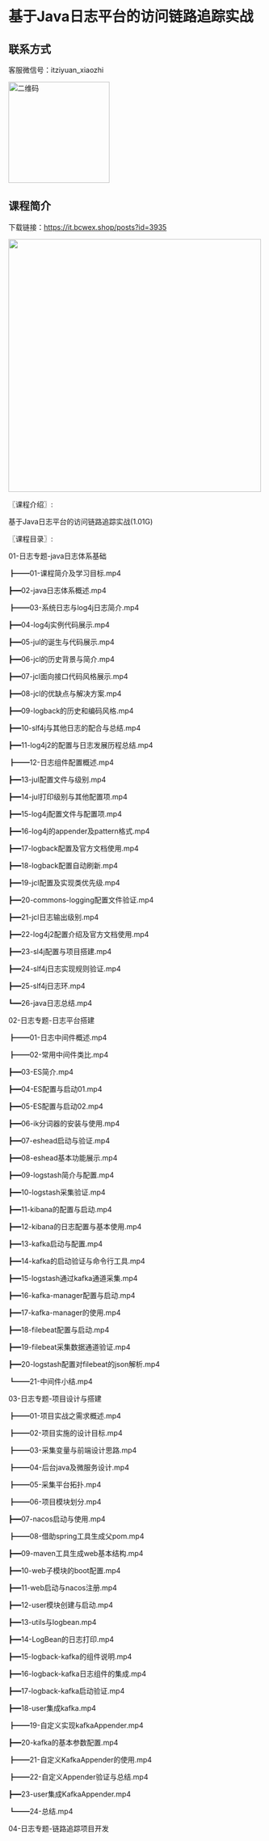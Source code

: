 # 基于Java日志平台的访问链路追踪实战

## 联系方式

客服微信号：itziyuan_xiaozhi

<img src="https://ziyuanyun.oss-cn-guangzhou.aliyuncs.com/common/20240614073449/666b82192834a.jpg" width="200" height="200" alt="二维码">

## 课程简介

下载链接：https://it.bcwex.shop/posts?id=3935

<img src="https://ziyuanyun.oss-cn-guangzhou.aliyuncs.com/yun/20240515185422/6644945eab70e.jpg" width="500" alt="">

  〖课程介绍〗:

 基于Java日志平台的访问链路追踪实战(1.01G)

 〖课程目录〗:

 01-日志专题-java日志体系基础

 ┣━━01-课程简介及学习目标.mp4

 ┣━━02-java日志体系概述.mp4

 ┣━━03-系统日志与log4j日志简介.mp4

 ┣━━04-log4j实例代码展示.mp4

 ┣━━05-jul的诞生与代码展示.mp4

 ┣━━06-jcl的历史背景与简介.mp4

 ┣━━07-jcl面向接口代码风格展示.mp4

 ┣━━08-jcl的优缺点与解决方案.mp4

 ┣━━09-logback的历史和编码风格.mp4

 ┣━━10-slf4j与其他日志的配合与总结.mp4

 ┣━━11-log4j2的配置与日志发展历程总结.mp4

 ┣━━12-日志组件配置概述.mp4

 ┣━━13-jul配置文件与级别.mp4

 ┣━━14-jul打印级别与其他配置项.mp4

 ┣━━15-log4j配置文件与配置项.mp4

 ┣━━16-log4j的appender及pattern格式.mp4

 ┣━━17-logback配置及官方文档使用.mp4

 ┣━━18-logback配置自动刷新.mp4

 ┣━━19-jcl配置及实现类优先级.mp4

 ┣━━20-commons-logging配置文件验证.mp4

 ┣━━21-jcl日志输出级别.mp4

 ┣━━22-log4j2配置介绍及官方文档使用.mp4

 ┣━━23-sl4j配置与项目搭建.mp4

 ┣━━24-slf4j日志实现规则验证.mp4

 ┣━━25-slf4j日志环.mp4

 ┗━━26-java日志总结.mp4

 02-日志专题-日志平台搭建

 ┣━━01-日志中间件概述.mp4

 ┣━━02-常用中间件类比.mp4

 ┣━━03-ES简介.mp4

 ┣━━04-ES配置与启动01.mp4

 ┣━━05-ES配置与启动02.mp4

 ┣━━06-ik分词器的安装与使用.mp4

 ┣━━07-eshead启动与验证.mp4

 ┣━━08-eshead基本功能展示.mp4

 ┣━━09-logstash简介与配置.mp4

 ┣━━10-logstash采集验证.mp4

 ┣━━11-kibana的配置与启动.mp4

 ┣━━12-kibana的日志配置与基本使用.mp4

 ┣━━13-kafka启动与配置.mp4

 ┣━━14-kafka的启动验证与命令行工具.mp4

 ┣━━15-logstash通过kafka通道采集.mp4

 ┣━━16-kafka-manager配置与启动.mp4

 ┣━━17-kafka-manager的使用.mp4

 ┣━━18-filebeat配置与启动.mp4

 ┣━━19-filebeat采集数据通道验证.mp4

 ┣━━20-logstash配置对filebeat的json解析.mp4

 ┗━━21-中间件小结.mp4

 03-日志专题-项目设计与搭建

 ┣━━01-项目实战之需求概述.mp4

 ┣━━02-项目实施的设计目标.mp4

 ┣━━03-采集变量与前端设计思路.mp4

 ┣━━04-后台java及微服务设计.mp4

 ┣━━05-采集平台拓扑.mp4

 ┣━━06-项目模块划分.mp4

 ┣━━07-nacos启动与使用.mp4

 ┣━━08-借助spring工具生成父pom.mp4

 ┣━━09-maven工具生成web基本结构.mp4

 ┣━━10-web子模块的boot配置.mp4

 ┣━━11-web启动与nacos注册.mp4

 ┣━━12-user模块创建与启动.mp4

 ┣━━13-utils与logbean.mp4

 ┣━━14-LogBean的日志打印.mp4

 ┣━━15-logback-kafka的组件说明.mp4

 ┣━━16-logback-kafka日志组件的集成.mp4

 ┣━━17-logback-kafka启动验证.mp4

 ┣━━18-user集成kafka.mp4

 ┣━━19-自定义实现kafkaAppender.mp4

 ┣━━20-kafka的基本参数配置.mp4

 ┣━━21-自定义KafkaAppender的使用.mp4

 ┣━━22-自定义Appender验证与总结.mp4

 ┣━━23-user集成KafkaAppender.mp4

 ┗━━24-总结.mp4

 04-日志专题-链路追踪项目开发

  